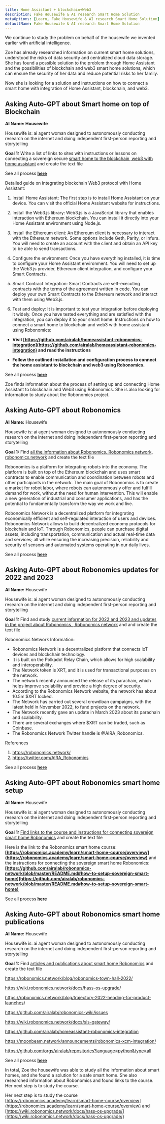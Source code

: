 ```yaml
---
title: Home Assistant + blockchain+Web3
description: Fake Housewife & AI research Smart Home Solution
metaOptions: [Learn, Fake Housewife & AI research Smart Home Solution]
defaultName: Fake Housewife & AI research Smart Home Solution
---
```


<RoboAcademyText fWeight="600">
We continue to study the problem on behalf of the housewife we invented earlier with artificial intelligence.
</RoboAcademyText>

Zoe has already researched information on current smart home solutions, understood the risks of data security and centralized cloud data storage. She has found a possible solution to the problem through Home Assistant and the possibilities of blockchain and web3 smart home solutions, which can ensure the security of her data and reduce potential risks to her family.

Now she is looking for a solution and instructions on how to connect a smart home with integration of Home Assistant, blockchain, and web3.

## Asking Auto-GPT about Smart home on top of Blockchain

<RoboAcademyTerminal title="Goals">

**AI Name: Нousewife**

Нousewife is: ai agent woman designed to autonomously conducting research on the internet and doing independent first-person reporting and storytelling

**Goal 1:** Write a list of links to sites with instructions or lessons on connecting a sovereign secure <u>smart home to the blockchain, web3 with home assistant</u> and create the text file  

</RoboAcademyTerminal>

See all process **[here](https://www.notion.so/Process-AUTO-GPT-1-2-bb601d4777834c8183e5e513cf2132f9)**

<RoboAcademyTerminal title="Research Result">

Detailed guide on integrating blockchain Web3 protocol with Home Assistant:

1. Install Home Assistant: The first step is to install Home Assistant on your device. You can visit the official Home Assistant website for instructions.

2. Install the Web3.js library: Web3.js is a JavaScript library that enables interaction with Ethereum blockchain. You can install it directly into your Home Assistant environment using Node.js.

3. Install the Ethereum client: An Ethereum client is necessary to interact with the Ethereum network. Some options include Geth, Parity, or Infura. You will need to create an account with the client and obtain an API key to be able to send transactions.

4. Configure the environment: Once you have everything installed, it is time to configure your Home Assistant environment. You will need to set up the Web3.js provider, Ethereum client integration, and configure your Smart Contracts.

5. Smart Contract Integration: Smart Contracts are self-executing contracts with the terms of the agreement written in code. You can deploy your own Smart Contracts to the Ethereum network and interact with them using Web3.js.

6. Test and deploy: It is important to test your integration before deploying it widely. Once you have tested everything and are satisfied with the integration, you can deploy it to your smart home.
Instructions on how to connect a smart home to blockchain and web3 with home assistant using Robonomics:
- **Visit [https://github.com/airalab/homeassistant-robonomics-integration](https://github.com/airalab/homeassistant-robonomics-integration) and read the instructions**

- **Follow the outlined installation and configuration process to connect the home assistant to blockchain and web3 using Robonomics.**

</RoboAcademyTerminal>

See all process **[here](https://www.notion.so/Process-AUTO-GPT-2-2-5c4ad9df8a0d473eb62ea23461de4c49)**

Zoe finds information about the process of setting up and connecting Home Assistant to blockchain and Web3 using Robonomics. She is also looking for information to study about the Robonomics project.

## Asking Auto-GPT about Robonomics

<RoboAcademyTerminal title="Goals">

**AI Name:** Нousewife

Нousewife is: ai agent woman designed to autonomously conducting research on the internet and doing independent first-person reporting and storytelling

**Goal 1:** Find <u>all the  information  about Robonomics, Robonomics network, robonomics.network</u> and create the text file

</RoboAcademyTerminal>

<RoboAcademyTerminal title="Research result">

Robonomics is a platform for integrating robots into the economy. The platform is built on top of the Ethereum blockchain and uses smart contracts to enable communication and coordination between robots and other participants in the network. The main goal of Robonomics is to create a market for robot labor, where robots can autonomously offer and fulfill demand for work, without the need for human intervention. This will enable a new generation of industrial and consumer applications, and has the potential to fundamentally transform the way we work and live.

Robonomics Network is a decentralized platform for integrating economically efficient and self-regulated interaction of users and devices. Robonomics Network allows to build decentralized economy protocols for blockchain and IoT. Through Robonomics, people can purchase digital assets, including transportation, communication and actual real-time data and services; all while ensuring the increasing precision, reliability and security of sensors and automated systems operating in our daily lives.

</RoboAcademyTerminal>

See all process **[here](https://www.notion.so/Process-AUTO-GPT-2-3e1c2a7ab4dc4982af661fec846a493f)**


## Asking Auto-GPT about Robonomics updates for 2022 and 2023

<RoboAcademyTerminal title="Goals">

**AI Name:** Нousewife

Нousewife is: ai agent woman designed to autonomously conducting research on the internet and doing independent first-person reporting and storytelling

**Goal 1:**  Find and study <u>current information for 2022 and 2023 and updates in the project about Robonomics , Robonomics network</u> and and create the text file

</RoboAcademyTerminal>

<RoboAcademyTerminal title="Research result">

Robonomics  Network Information:

- Robonomics Network is a decentralized platform that connects IoT devices and blockchain technology.
- It is built on the Polkadot Relay Chain, which allows for high scalability and interoperability.
- The Network token is XRT, and it is used for transactional purposes on the network.
- The network recently announced the release of its parachain, which helps improve scalability and provide a high degree of security.
-  According to the Robonomics Network website, the network has about 10.5m $XRT locked.
- The Network has carried out several crowdloan campaigns, with the latest held in November 2022, to fund projects on the network.
- The Network recently gave an update in March 2023 about its parachain and scalability.
- There are several exchanges where $XRT can be traded, such as Coinbase.
- The Robonomics Network Twitter handle is @AIRA_Robonomics.

References

1. https://robonomics.network/
2. https://twitter.com/AIRA_Robonomics

</RoboAcademyTerminal>

See all process **[here](https://www.notion.so/Process-AUTO-GPT-2-1c3eb42e9dc941aca7b90e5d499204eb)**


## Asking Auto-GPT about Robonomics smart home setup

<RoboAcademyTerminal title="Goals">

**AI Name:** Нousewife

Нousewife is: ai agent woman designed to autonomously conducting research on the internet and doing independent first-person reporting and storytelling

**Goal 1:** <u> Find links to the course and instructions for connecting sovereign smart home Robonomics</u> and create the text file

</RoboAcademyTerminal>

<RoboAcademyTerminal title="Research result">

Here is the link to the Robonomics smart home course: **[https://robonomics.academy/learn/smart-home-course/overview/](https://robonomics.academy/learn/smart-home-course/overview)** and the instructions for connecting the sovereign smart home Robonomics: **[https://github.com/airalab/robonomics-network/blob/master/README.md#how-to-setup-sovereign-smart-home](https://github.com/airalab/robonomics-network/blob/master/README.md#how-to-setup-sovereign-smart-home)**

</RoboAcademyTerminal>

See all process **[here](https://www.notion.so/Process-AUTO-GPT-13-5-2-f160f5688e13441086dafebaa8d65c89)**


## Asking Auto-GPT about Robonomics smart home publications

<RoboAcademyTerminal title="Goals">

**AI Name:** Нousewife

Нousewife is: ai agent woman designed to autonomously conducting research on the internet and doing independent first-person reporting and storytelling

**Goal 1:** Find <u>articles and publications about smart home Robonomics</u> and create the text file 

</RoboAcademyTerminal>

<RoboAcademyTerminal title="Research result">

https://robonomics.network/blog/robonomics-town-hall-2022/

https://wiki.robonomics.network/docs/hass-os-upgrade/

https://robonomics.network/blog/trajectory-2022-heading-for-product-launches/

https://github.com/airalab/robonomics-wiki/issues

https://wiki.robonomics.network/docs/sls-gateway/

https://github.com/airalab/homeassistant-robonomics-integration

https://moonbeam.network/announcements/robonomics-xcm-integration/

https://github.com/orgs/airalab/repositories?language=python&type=all

</RoboAcademyTerminal>

See all process **[here](https://www.notion.so/Process-AUTO-GPT-13-7-1-6ce630949ad343a0a9c095b6442355d3)**

<RoboAcademyText>

In total, Zoe the housewife was able to study all the information about smart homes, and she found a solution for a safe smart home. She also researched information about Robonomics and found links to the course. Her next step is to study the course.

Her next step is to study the course [https://robonomics.academy/learn/smart-home-course/overview](https://robonomics.academy/learn/smart-home-course/overview)  and [https://wiki.robonomics.network/docs/hass-os-upgrade/](https://wiki.robonomics.network/docs/hass-os-upgrade/)

</RoboAcademyText>


